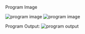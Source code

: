 Program Image
 
 ![program image](https://user-images.githubusercontent.com/101447131/161396163-1f2e1995-65a3-4476-a3f8-7cf0d30a428e.png)
![program image](https://user-images.githubusercontent.com/101447131/161396163-1f2e1995-65a3-4476-a3f8-7cf0d30a428e.png)

Program Output:
![program output](https://user-images.githubusercontent.com/101447131/161396341-28247562-4f97-4736-aa62-f3618693c62a.png)
